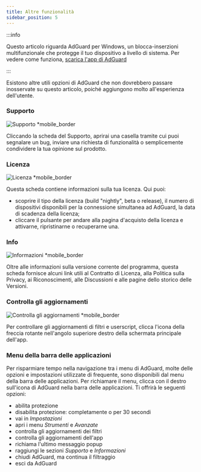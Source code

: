 ```yaml
---
title: Altre funzionalità
sidebar_position: 5
---
```


:::info

Questo articolo riguarda AdGuard per Windows, un blocca-inserzioni multifunzionale che protegge il tuo dispositivo a livello di sistema. Per vedere come funziona, [scarica l'app di AdGuard](https://agrd.io/download-kb-adblock)

:::

Esistono altre utili opzioni di AdGuard che non dovrebbero passare inosservate su questo articolo, poiché aggiungono molto all'esperienza dell'utente.

### Supporto

![Supporto \*mobile_border](https://cdn.adtidy.org/content/kb/ad_blocker/windows/overview/support.png)

Cliccando la scheda del Supporto, aprirai una casella tramite cui puoi segnalare un bug, inviare una richiesta di funzionalità o semplicemente condividere la tua opinione sul prodotto.

### Licenza

![Licenza \*mobile_border](https://cdn.adtidy.org/content/kb/ad_blocker/windows/overview/license.png)

Questa scheda contiene informazioni sulla tua licenza. Qui puoi:

- scoprire il tipo della licenza (build "nightly", beta o release), il numero di dispositivi disponibili per la connessione simultanea ad AdGuard, la data di scadenza della licenza;
- cliccare il pulsante per andare alla pagina d'acquisto della licenza e attivarne, ripristinarne o recuperarne una.

### Info

![Informazioni \*mobile_border](https://cdn.adtidy.org/content/kb/ad_blocker/windows/overview/about.png)

Oltre alle informazioni sulla versione corrente del programma, questa scheda fornisce alcuni link utili al Contratto di Licenza, alla Politica sulla Privacy, ai Riconoscimenti, alle Discussioni e alle pagine dello storico delle Versioni.

### Controlla gli aggiornamenti

![Controlla gli aggiornamenti \*mobile_border](https://cdn.adtidy.org/content/kb/ad_blocker/windows/overview/check-updates.png)

Per controllare gli aggiornamenti di filtri e userscript, clicca l'icona della freccia rotante nell'angolo superiore destro della schermata principale dell'app.

### Menu della barra delle applicazioni

Per risparmiare tempo nella navigazione tra i menu di AdGuard, molte delle opzioni e impostazioni utilizzate di frequente, sono disponibili dal menu della barra delle applicazioni. Per richiamare il menu, clicca con il destro sull'icona di AdGuard nella barra delle applicazioni. Ti offrirà le seguenti opzioni:

- abilita protezione
- disabilita protezione: completamente o per 30 secondi
- vai in _Impostazioni_
- apri i menu _Strumenti_ e _Avanzate_
- controlla gli aggiornamenti dei filtri
- controlla gli aggiornamenti dell'app
- richiama l'ultimo messaggio popup
- raggiungi le sezioni _Supporto_ e _Informazioni_
- chiudi AdGuard, ma continua il filtraggio
- esci da AdGuard
